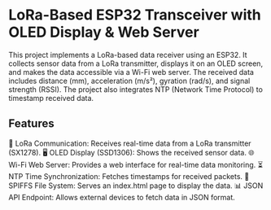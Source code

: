 # LoRa-Based ESP32 Transceiver with OLED Display & Web Server
This project implements a LoRa-based data receiver using an ESP32. It collects sensor data from a LoRa transmitter, displays it on an OLED screen, and makes the data accessible via a Wi-Fi web server. The received data includes distance (mm), acceleration (m/s²), gyration (rad/s), and signal strength (RSSI). The project also integrates NTP (Network Time Protocol) to timestamp received data.
## Features
📡 LoRa Communication: Receives real-time data from a LoRa transmitter (SX1278).
🖥️ OLED Display (SSD1306): Shows the received sensor data.
🌐 Wi-Fi Web Server: Provides a web interface for real-time data monitoring.
⏳ NTP Time Synchronization: Fetches timestamps for received packets.
📂 SPIFFS File System: Serves an index.html page to display the data.
📊 JSON API Endpoint: Allows external devices to fetch data in JSON format.
